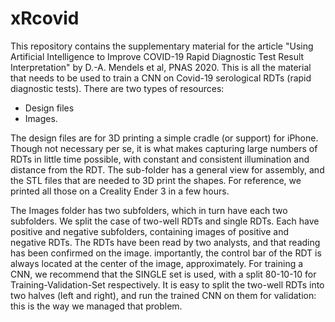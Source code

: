 # xRcovid

This repository contains the supplementary material for the article "Using Artificial Intelligence to Improve COVID-19 Rapid Diagnostic Test Result Interpretation" by D.-A. Mendels et al, PNAS 2020. This is all the material that needs to be used to train a CNN on Covid-19 serological RDTs (rapid diagnostic tests). There are two types of resources:
- Design files
- Images.

The design files are for 3D printing a simple cradle (or support) for iPhone. Though not necessary per se, it is what makes capturing large numbers of RDTs in little time possible, with constant and consistent illumination and distance from the RDT. The sub-folder has a general view for assembly, and the STL files that are needed to 3D print the shapes. For reference, we printed all those on a Creality Ender 3 in a few hours.

The Images folder has two subfolders, which in turn have each two subfolders. We split the case of two-well RDTs and single RDTs. Each have positive and negative subfolders, containing images of positive and negative RDTs. The RDTs have been read by two analysts, and that reading has been confirmed on the image. importantly, the control bar of the RDT is always located at the center of the image, approximately. For training a CNN, we recommend that the SINGLE set is used, with a split 80-10-10 for Training-Validation-Set respectively. It is easy to split the two-well RDTs into two halves (left and right), and run the trained CNN on them for validation: this is the way we managed that problem.

